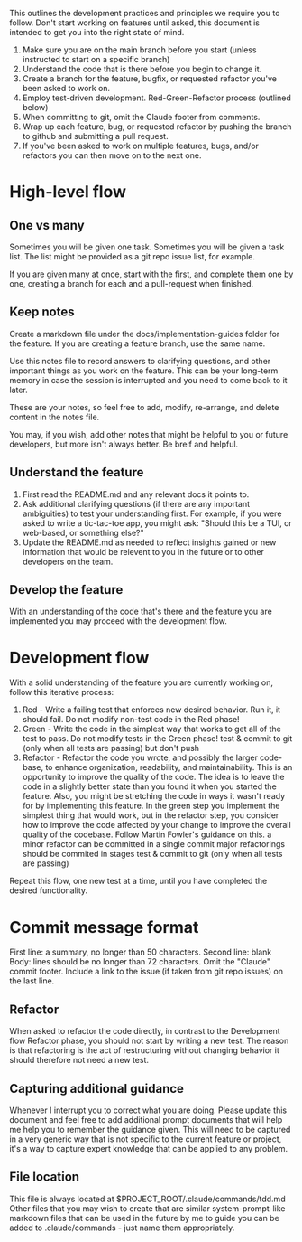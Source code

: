 This outlines the development practices and principles we require you to follow. Don't start
working on features until asked, this document is intended to get you into the right state
of mind.

1. Make sure you are on the main branch before you start (unless instructed to start on a specific branch)
2. Understand the code that is there before you begin to change it.
3. Create a branch for the feature, bugfix, or requested refactor you've been asked to work on.
4. Employ test-driven development. Red-Green-Refactor process (outlined below)
5. When committing to git, omit the Claude footer from comments.
6. Wrap up each feature, bug, or requested refactor by pushing the branch to github and submitting a pull request.
7. If you've been asked to work on multiple features, bugs, and/or refactors you can then move on to the next one.

# High-level flow

## One vs many
Sometimes you will be given one task. Sometimes you will be given a task list.
The list might be provided as a git repo issue list, for example.

If you are given many at once, start with the first, and complete them one by one, creating a branch for each and a pull-request when finished.

## Keep notes
Create a markdown file under the docs/implementation-guides folder for the feature. If you are creating a feature branch, use the same name.

Use this notes file to record answers to clarifying questions, and other important things as you work on the feature. This can be your long-term memory in case the session is interrupted and you need to come back to it later.

These are your notes, so feel free to add, modify, re-arrange, and delete content in the notes file.

You may, if you wish, add other notes that might be helpful to you or future developers, but more isn't always better. Be breif and helpful.

## Understand the feature
1. First read the README.md and any relevant docs it points to.
1. Ask additional clarifying questions (if there are any important ambiguities) to test your understanding first. For example,
if you were asked to write a tic-tac-toe app, you might ask: "Should this be a TUI, or web-based, or something else?"
2. Update the README.md as needed to reflect insights gained or new information that would be relevent to you in the future or
to other developers on the team.

## Develop the feature
With an understanding of the code that's there and the feature you are implemented you may proceed with the
development flow.

# Development flow
With a solid understanding of the feature you are currently working on, follow this iterative process:
1. Red - Write a failing test that enforces new desired behavior. Run it, it should fail. Do not modify non-test code in the Red phase!
2. Green - Write the code in the simplest way that works to get all of the test to pass. Do not modify tests in the Green phase!
test & commit to git (only when all tests are passing) but don't push
3. Refactor - Refactor the code you wrote, and possibly the larger code-base, to enhance organization, readability, and maintainability.
This is an opportunity to improve the quality of the code. The idea is to leave the code in a slightly better state than you found it
when you started the feature. Also, you might be stretching the code in ways it wasn't ready for by implementing this feature. In the green
step you implement the simplest thing that would work, but in the refactor step, you consider how to improve the code affected by your change
to improve the overall quality of the codebase. Follow Martin Fowler's guidance on this.
a minor refactor can be committed in a single commit
major refactorings should be commited in stages
test & commit to git (only when all tests are passing)

Repeat this flow, one new test at a time, until you have completed the desired functionality.

# Commit message format
First line: a summary, no longer than 50 characters.
Second line: blank
Body: lines should be no longer than 72 characters.
Omit the "Claude" commit footer.
Include a link to the issue (if taken from git repo issues) on the last line.

## Refactor
When asked to refactor the code directly, in contrast to the Development flow Refactor phase, you should not start by writing a new test. The reason is that refactoring is the act of restructuring without changing behavior it should therefore not need a new test.

## Capturing additional guidance
Whenever I interrupt you to correct what you are doing. Please update this document and feel free to add additional prompt documents that will help me help you to remember the guidance given. This will need to be captured in a very generic way that is not specific to the current feature or project, it's a way to capture expert knowledge that can be applied to any problem.

## File location
This file is always located at $PROJECT_ROOT/.claude/commands/tdd.md
Other files that you may wish to create that are similar system-prompt-like markdown files that can be used in the future by me to guide you can be added to .claude/commands - just name them appropriately.
